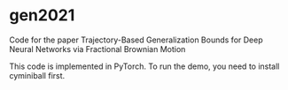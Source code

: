 # gen2021
Code for the paper Trajectory-Based Generalization Bounds for Deep Neural Networks via Fractional Brownian Motion

This code is implemented in PyTorch.
To run the demo, you need to install cyminiball first.
